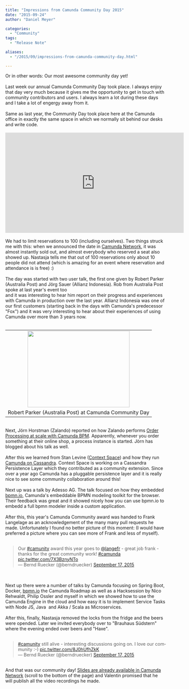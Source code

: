 ```yaml
---
title: "Impressions from Camunda Community Day 2015"
date: "2015-09-24"
author: "Daniel Meyer"

categories:
  - "Community"
tags: 
  - "Release Note"

aliases:
  - "/2015/09/impressions-from-camunda-community-day.html"

---
```


<div>
Or in other words: Our most awesome community day yet!<br />
<br />
Last week our annual Camunda Community Day took place. I always enjoy that day very much because it gives me the opportunity to get in touch with community contributors and users. I always learn a lot during these days and I take a lot of engergy away from it.<br />
<br />
Same as last year, the Community Day took place here at the Camunda office in exactly the same space in which we normally sit behind our desks and write code.<br />
<br />
<iframe allowfullscreen="" frameborder="0" height="315" src="https://www.youtube.com/embed/ITubvBMcKwk" width="560"></iframe><br />
<br />
We had to limit reservations to 100 (including ourselves). Two things struck me with this: when we announced the date in <a href="https://network.camunda.org/meetings/55">Camunda Network</a>, it was almost instantly sold out, and almost everybody who reserved a seat also showed up. Nastasja tells me that out of 100 reservations only about 10 people did not attend (which is amazing for an event where reservation and attendance is is free) :)<br />
<a name='more'></a><br />
The day was started with two user talk, the first one given by Robert Parker (Australia Post) and Jörg Sauer (Allianz Indonesia). Rob from Australia Post spoke at last year's event too<br />
and it was interesting to hear him report on their progress and experiences with Camunda in production over the last year. Allianz Indonesia was one of our first customers (starting back in the days with Camunda's predecessor "Fox") and it was very interesting to hear about their experiences of using Camunda over more than 3 years now.<br />
<br />
<table align="center" cellpadding="0" cellspacing="0" class="tr-caption-container" style="margin-left: auto; margin-right: auto; text-align: center;"><tbody>
<tr><td style="text-align: center;"><a href="http://3.bp.blogspot.com/-W4AfsDITPsY/VgQSVDHdbmI/AAAAAAAADak/Fqqiw07_avY/s1600/rob-parker.jpg" imageanchor="1" style="margin-left: auto; margin-right: auto;"><img border="0" height="240" src="http://3.bp.blogspot.com/-W4AfsDITPsY/VgQSVDHdbmI/AAAAAAAADak/Fqqiw07_avY/s320/rob-parker.jpg" width="320" /></a></td></tr>
<tr><td class="tr-caption" style="text-align: center;">Robert Parker (Australia Post) at Camunda Community Day</td></tr>
</tbody></table><br />
Next, Jörn Horstman (Zalando) reported on how Zalando performs <a href="https://tech.zalando.com/blog/order-processing-at-scale-with-camunda-slides/">Order Processing at scale with Camunda BPM</a>. Apparently, whenever you order something at their online shop, a process instance is started. Jörn has blogged about his talk as well.<br />
<br />
After this we learned from Stan Levine (<a href="http://www.contextspace.com/">Context Space</a>) and how they run <a href="https://github.com/camunda/camunda-engine-cassandra">Camunda on Cassandra</a>. Context Space is working on a Cassandra Persistence Layer which they contributed as a community extension. Since over a year ago Camunda has a pluggable persistence layer and it is really nice to see some community collaboration around this!<br />
<br />
Next up was a talk by Adesso AG. The talk focused on how they embedded <a href="http://bpmn.io/">bpmn.io</a>, Camunda's embeddable BPMN modeling toolkit for the browser. Their feedback was great and it showed nicely how you can use bpmn.io to embedd a full bpmn modeler inside a custom application.<br />
<br />
After this, this year's Camunda Community award was handed to Frank Langelage as an acknowledgement of the many many pull requests he made. Unfortunately I found no better picture of this moment: (I would have preferred a picture where you can see more of Frank and less of myself).<br />
<br />
<blockquote class="twitter-tweet" lang="en"><div dir="ltr" lang="en">Our <a href="https://twitter.com/hashtag/camunity?src=hash">#camunity</a> award this year goes to <a href="https://twitter.com/langefr">@langefr</a> - great job frank - thanks for the great community work! <a href="https://twitter.com/hashtag/camunda?src=hash">#camunda</a> <a href="http://t.co/7X3BznyNTo">pic.twitter.com/7X3BznyNTo</a></div>— Bernd Ruecker (@berndruecker) <a href="https://twitter.com/berndruecker/status/644504846406709248">September 17, 2015</a></blockquote><script async="" charset="utf-8" src="//platform.twitter.com/widgets.js"></script><br />
<br />
Next up there were a number of talks by Camunda focusing on Spring Boot, Docker, <a href="http://bpmn.io/">bpmn.io</a> the Camunda Roadmap as well as a Hacksession by Nico Rehwaldt, Philip Ossler and myself in which we showed how to use the Camunda Engine in the cloud and how easy it is to implement Service Tasks with Node JS, Java &nbsp;and Akka / Scala as Microservices.<br />
<br />
After this, finally, Nastasja removed the locks from the fridge and the beers were opended. Later we invited everybody over to "Brauhaus Südstern" where the evening ended over beers and "Haxe".<br />
<br />
<blockquote class="twitter-tweet" lang="en"><div dir="ltr" lang="en"><a href="https://twitter.com/hashtag/camunity?src=hash">#camunity</a> still alive - interesting discussions going on. I love our community :-) <a href="http://t.co/8J0hUfhZkK">pic.twitter.com/8J0hUfhZkK</a></div>— Bernd Ruecker (@berndruecker) <a href="https://twitter.com/berndruecker/status/644606611449901056">September 17, 2015</a></blockquote><br />
And that was our community day! <a href="https://network.camunda.org/meetings/55">Slides are already available in Camunda Network</a>&nbsp;(scroll to the bottom of the page) and Valentin promised that he will publish all the video recordings he made.<br />

</div>